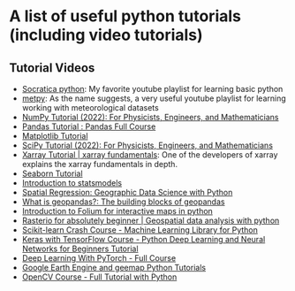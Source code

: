 # A list of useful python tutorials (including video tutorials)

## Tutorial Videos
- [Socratica python](https://www.youtube.com/watch?v=bY6m6_IIN94&list=RDQMi-J9AUmPup4&start_radio=1): My favorite youtube playlist for learning basic python
- [metpy](https://www.youtube.com/watch?v=-fOfyHYpKck&list=PLQut5OXpV-0ir4IdllSt1iEZKTwFBa7kO): As the name suggests, a very useful youtube playlist for learning working with meteorological datasets
- [NumPy Tutorial (2022): For Physicists, Engineers, and Mathematicians](https://www.youtube.com/watch?v=DcfYgePyedM)
- [Pandas Tutorial : Pandas Full Course](https://www.youtube.com/watch?v=PcvsOaixUh8)
- [Matplotlib Tutorial](https://www.youtube.com/watch?v=9GvnrQv138s&list=PLjVLYmrlmjGcC0B_FP3bkJ-JIPkV5GuZR)
- [SciPy Tutorial (2022): For Physicists, Engineers, and Mathematicians](https://www.youtube.com/watch?v=jmX4FOUEfgU)
- [Xarray Tutorial | xarray fundamentals](https://www.youtube.com/watch?v=a339Q5F48UQ): One of the developers of xarray explains the xarray fundamentals in depth.
- [Seaborn Tutorial](https://www.youtube.com/watch?v=6GUZXDef2U0)
- [Introduction to statsmodels](https://www.youtube.com/watch?v=2BdfjqyWj3c&list=PLlbbWgBRF8EePgK40-i7aGU2_ky1yujgL)
- [Spatial Regression: Geographic Data Science with Python](https://www.youtube.com/watch?v=0zi8D7Il18g)
- [What is geopandas?: The building blocks of geopandas](https://www.youtube.com/watch?v=CtPqQP45vl0&list=PLewNEVDy7gq3DjrPDxGFLbHE4G2QWe8Qh)
- [Introduction to Folium for interactive maps in python](https://www.youtube.com/watch?v=2Mn6IvzUKvY&list=PLCgehTvigkDNzlGnvmLqPxUjDyhMGwm-A)
- [Rasterio for absolutely beginner | Geospatial data analysis with python](https://www.youtube.com/watch?v=LVt8CezezZQ)
- [Scikit-learn Crash Course - Machine Learning Library for Python](https://www.youtube.com/watch?v=0B5eIE_1vpU)
- [Keras with TensorFlow Course - Python Deep Learning and Neural Networks for Beginners Tutorial](https://www.youtube.com/watch?v=qFJeN9V1ZsI)
- [Deep Learning With PyTorch - Full Course](https://www.youtube.com/watch?v=c36lUUr864M)
- [Google Earth Engine and geemap Python Tutorials](https://www.youtube.com/playlist?list=PLAxJ4-o7ZoPccOFv1dCwvGI6TYnirRTg3)
- [OpenCV Course - Full Tutorial with Python](https://www.youtube.com/watch?v=oXlwWbU8l2o)
